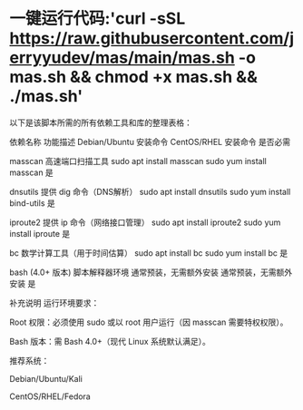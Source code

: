 # 一键运行代码:'curl -sSL https://raw.githubusercontent.com/jerryyudev/mas/main/mas.sh -o mas.sh && chmod +x mas.sh && ./mas.sh'
以下是该脚本所需的所有依赖工具和库的整理表格：

依赖名称 功能描述 Debian/Ubuntu 安装命令	CentOS/RHEL 安装命令	是否必需

masscan 高速端口扫描工具	sudo apt install masscan	sudo yum install masscan	是

dnsutils	提供 dig 命令（DNS解析）	sudo apt install dnsutils	sudo yum install bind-utils	是

iproute2	提供 ip 命令（网络接口管理）	sudo apt install iproute2	sudo yum install iproute	是

bc	数学计算工具（用于时间估算）	sudo apt install bc	sudo yum install bc	是

bash (4.0+ 版本)	脚本解释器环境	通常预装，无需额外安装	通常预装，无需额外安装	是




补充说明
运行环境要求：

Root 权限：必须使用 sudo 或以 root 用户运行（因 masscan 需要特权权限）。

Bash 版本：需 Bash 4.0+（现代 Linux 系统默认满足）。

推荐系统：

Debian/Ubuntu/Kali

CentOS/RHEL/Fedora
